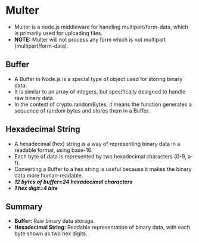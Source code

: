 # Multer
- Multer is a node.js middleware for handling multipart/form-data, which is primarily used for uploading files. 
- <b>NOTE:</b> Multer will not process any form which is not multipart (multipart/form-data).

## Buffer
- A Buffer in Node.js is a special type of object used for storing binary data.
- It is similar to an array of integers, but specifically designed to handle raw binary data.
- In the context of crypto.randomBytes, it means the function generates a sequence of random bytes and stores them in a Buffer.

## Hexadecimal String
- A hexadecimal (hex) string is a way of representing binary data in a readable format, using base-16.
- Each byte of data is represented by two hexadecimal characters (0-9, a-f).
- Converting a Buffer to a hex string is useful because it makes the binary data more human-readable.
- <b><i>12 bytes of buffer=24 hexadecimal characters</i></b>
- <b><i>1 hex digit=4 bits</i></b>
## Summary
- <b>Buffer:</b> Raw binary data storage.
- <b>Hexadecimal String:</b> Readable representation of binary data, with each byte shown as two hex digits.
